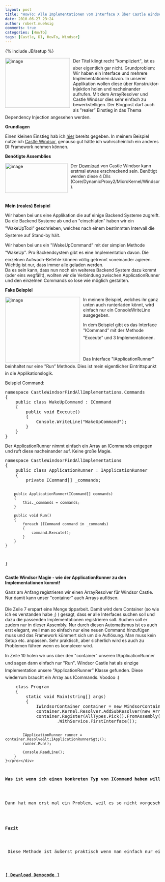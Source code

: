 ```yaml
---
layout: post
title: "HowTo: Alle Implementationen vom Interface X über Castle Windsor per DI auflösen"
date: 2010-06-27 23:24
author: robert.muehsig
comments: true
categories: [HowTo]
tags: [Castle, DI, HowTo, Windsor]
---
```

{% include JB/setup %}
<p><a href="{{BASE_PATH}}/assets/wp-images/image980.png"><img style="border-bottom: 0px; border-left: 0px; margin: 0px 10px 0px 0px; display: inline; border-top: 0px; border-right: 0px" title="image" border="0" alt="image" align="left" src="{{BASE_PATH}}/assets/wp-images/image_thumb164.png" width="211" height="162" /></a> </p>  <p>Der Titel klingt recht &quot;kompliziert”, ist es aber eigentlich gar nicht. Grundproblem: Wir haben ein Interface und mehrere Implementationen davon. In unserer Applikation wollen diese über Konstruktor-Injektion holen und nacheinander aufrufen. Mit dem ArrayResolver und Castle Windsor dies sehr einfach zu bewerkstelligen. Der Blogpost darf auch als "realer” Einstieg in das Thema Dependency Injection angesehen werden.</p> <!--more-->  <p><strong>Grundlagen</strong></p>  <p>Einen kleinen Einstieg hab ich <a href="{{BASE_PATH}}/2010/03/15/howto-dependency-injection-service-locator/">hier</a> bereits gegeben. In meinem Beispiel nutze ich <a href="http://www.castleproject.org/container/index.html">Castle Windsor</a>, genauso gut hätte ich wahrscheinlich ein anderes DI Framework nehmen können. </p>  <p><strong>Benötigte Assemblies</strong></p>  <p><a href="{{BASE_PATH}}/assets/wp-images/image981.png"><img style="border-bottom: 0px; border-left: 0px; margin: 0px 10px 0px 0px; display: inline; border-top: 0px; border-right: 0px" title="image" border="0" alt="image" align="left" src="{{BASE_PATH}}/assets/wp-images/image_thumb165.png" width="203" height="97" /></a> </p>  <p>Der <a href="http://www.castleproject.org/castle/download.html">Download</a> von Castle Windsor kann erstmal etwas erschreckend sein. Benötigt werden diese 4 Dlls (Core/DynamicProxy2/MicroKernel/Windsor).</p>  <p>&#160;</p>  <p><strong>Mein (reales) Beispiel</strong></p>  <p>Wir haben bei uns eine Applikation die auf einige Backend Systeme zugreift. Da die Backend Systeme ab und an "einschlafen” haben wir ein "WakeUpTool” geschrieben, welches nach einem bestimmten Intervall die Systeme auf Stand-by hält. </p>  <p>Wir haben bei uns ein "IWakeUpCommand” mit der simplen Methode "WakeUp”. Pro Backendsystem gibt es eine Implementation davon. Die einzelnen Aufwach-Befehle können völlig getrennt voneinander agieren. Wichtig ist nur, dass immer alle geladen werden.   <br />Da es sein kann, dass nun noch ein weiteres Backend System dazu kommt (oder eins wegfällt), wollten wir die Verbindung zwischen ApplicationRunner und den einzelnen Commands so lose wie möglich gestalten. </p>  <p><strong>Fake Beispiel</strong></p>  <p><a href="{{BASE_PATH}}/assets/wp-images/image982.png"><img style="border-bottom: 0px; border-left: 0px; margin: 0px 10px 0px 0px; display: inline; border-top: 0px; border-right: 0px" title="image" border="0" alt="image" align="left" src="{{BASE_PATH}}/assets/wp-images/image_thumb166.png" width="244" height="213" /></a> In meinem Beispiel, welches ihr ganz unten auch runterladen könnt, wird einfach nur ein ConsoleWriteLine ausgegeben. </p>  <p>In dem Beispiel gibt es das Interface "ICommand” mit der Methode "Exceute” und 3 Implementationen.</p>  <p>&#160;</p>  <p>Das Interface "IApplicationRunner” beinhaltet nur eine "Run” Methode. Dies ist mein eigentlicher Eintrittspunkt in die Applikationslogik. </p>  <p>Beispiel Command:</p>  <div style="padding-bottom: 0px; margin: 0px; padding-left: 0px; padding-right: 0px; display: inline; float: none; padding-top: 0px" id="scid:812469c5-0cb0-4c63-8c15-c81123a09de7:2caa3608-03f6-4c49-9c87-083a0c6305b9" class="wlWriterEditableSmartContent"><pre name="code" class="c#">namespace CastleWindsorFindAllImplementations.Commands
{
    public class WakeUpCommand : ICommand
    {
        public void Execute()
        {
            Console.WriteLine("WakeUpCommand");
        }
    }
}</pre></div>

<p></p>

<p>Der ApplicationRunner nimmt einfach ein Array an ICommands entgegen und ruft diese nacheinander auf. Keine große Magie. </p>

<div style="padding-bottom: 0px; margin: 0px; padding-left: 0px; padding-right: 0px; display: inline; float: none; padding-top: 0px" id="scid:812469c5-0cb0-4c63-8c15-c81123a09de7:e1b6fcb0-a358-4158-8ecd-66bc84450468" class="wlWriterEditableSmartContent"><pre name="code" class="c#">namespace CastleWindsorFindAllImplementations
{
    public class ApplicationRunner : IApplicationRunner
    {
        private ICommand[] _commands;

        public ApplicationRunner(ICommand[] commands)
        {
            this._commands = commands;
        }

        public void Run()
        {
            foreach (ICommand command in _commands)
            {
                command.Execute();
            }
        }
    }
}</pre></div>

<p><strong>Castle Windsor Magie - wie der ApplicationRunner zu den Implementationen kommt!</strong></p>

<p>Ganz am Anfang registrieren wir einen ArrayResolver für Windsor Castle. Nur damit kann unser "container” auch Arrays auflösen.</p>

<p>Die Zeile 7 erspart eine Menge tipparbeit. Damit wird dem Container (so wie ich es verstanden habe ;) ) gesagt, dass er alle Interfaces suchen soll und dazu die passenden Implementationen registrieren soll. Suchen soll er zudem nur in dieser Assembly. Nur durch diesen Automatismus ist es auch erst elegant, weil man so einfach nur eine neuen Command hinzufügen muss und das Framework kümmert sich um die Auflösung. Man muss kein Setup etc. anpassen. Sehr praktisch, aber sicherlich wird es auch zu Problemen führen wenn es komplexer wird. </p>

<p>In Zeile 10 holen wir uns über den "container” unseren IApplicationRunner und sagen dann einfach nur "Run”. Windsor Castle hat als einzige Implementation unsere "ApplicationRunner” Klasse gefunden. Diese wiederrum braucht ein Array aus ICommands. Voodoo :) </p>

<div style="padding-bottom: 0px; margin: 0px; padding-left: 0px; padding-right: 0px; display: inline; float: none; padding-top: 0px" id="scid:812469c5-0cb0-4c63-8c15-c81123a09de7:12271daa-b0a1-4d4c-a392-87e3a54c12e3" class="wlWriterEditableSmartContent"><pre name="code" class="c#">    class Program
    {
        static void Main(string[] args)
        {
            IWindsorContainer container = new WindsorContainer();
            container.Kernel.Resolver.AddSubResolver(new ArrayResolver(container.Kernel));
            container.Register(AllTypes.Pick().FromAssembly(typeof(ApplicationRunner).Assembly)
                    .WithService.FirstInterface());

            IApplicationRunner runner = container.Resolve&lt;IApplicationRunner&gt;();
            runner.Run();

            Console.ReadLine();
        }
    }</pre></div>

<p><strong>Was ist wenn ich einen konkreten Typ von ICommand haben will?</strong></p>

<p>Dann hat man erst mal ein Problem, weil es so nicht vorgesehen ist. Was man machen kann ist bestimmten Komponenten innerhalb des "containers” einen Namen zu geben. </p>

<p><strong>Fazit</strong></p>

<p> Diese Methode ist äußerst praktisch wenn man einfach nur eine Liste von Implementationen nutzen will ohne sie explizit erst zu registrieren. Einen genauen Typen daraus wieder herauszupuzzeln ist allerdings schwieriger.</p>

<p><strong><a href="http://{{BASE_PATH}}/assets/files/democode/CastleWindsorFindAllImplementations/CastleWindsorFindAllImplementations.zip">[ Download Democode ]</a></strong></p>

